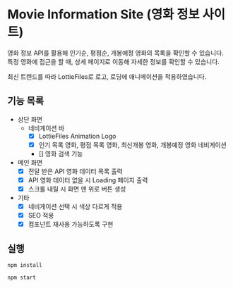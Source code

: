 # Movie Information Site (영화 정보 사이트)
영화 정보 API를 활용해 인기순, 평점순, 개봉예정 영화의 목록을 확인할 수 있습니다. 특정 영화에 접근을 할 때, 상세 페이지로 이동해 자세한 정보를 확인할 수 있습니다.   

최신 트렌드를 따라 LottieFiles로 로고, 로딩에 애니메이션을 적용하였습니다.   


## 기능 목록
* 상단 화면
    * 네비게이션 바
        * [x] LottieFiles Animation Logo
        * [x] 인기 목록 영화, 평점 목록 영화, 최신개봉 영화, 개봉예정 영화 네비게이션
        * [] 영화 검색 기능
* 메인 화면
    * [x] 전달 받은 API 영화 데이터 목록 출력
    * [x] API 영화 데이터 없을 시 Loading 페이지 출력
    * [x] 스크롤 내릴 시 화면 맨 위로 버튼 생성
* 기타
    * [x] 네비게이션 선택 시 색상 다르게 적용
    * [x] SEO 적용
    * [x] 컴포넌트 재사용 가능하도록 구현

## 실행
```
npm install

npm start
```
